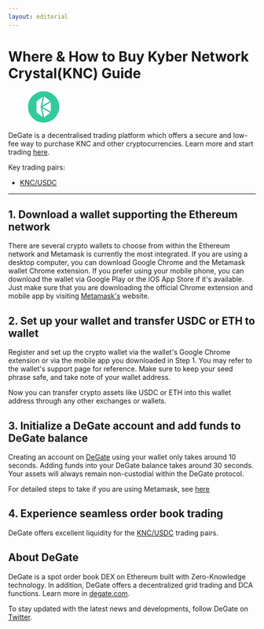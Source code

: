 ```yaml
---
layout: editorial
---
```


# Where & How to Buy Kyber Network Crystal(KNC) Guide

<figure><img src="../.gitbook/assets/knc_0xdefa4e8a7bcba345f687a2f1456f5edd9ce97202.png" alt="KNC" width="64" style="border-radius: 50%;"><figcaption></figcaption></figure>

DeGate is a decentralised trading platform which offers a secure and low-fee way to purchase KNC and other cryptocurrencies. Learn more and start trading [here](https://app.degate.com/trade/USDC/0xdefa4e8a7bcba345f687a2f1456f5edd9ce97202?utm_source=howtobuy).&#x20;

Key trading pairs:

* [KNC/USDC](https://app.degate.com/trade/USDC/0xdefa4e8a7bcba345f687a2f1456f5edd9ce97202?utm_source=howtobuy)

***

## 1. Download a wallet supporting the Ethereum network

There are several crypto wallets to choose from within the Ethereum network and Metamask is currently the most integrated. If you are using a desktop computer, you can download Google Chrome and the Metamask wallet Chrome extension. If you prefer using your mobile phone, you can download the wallet via Google Play or the iOS App Store if it's available. Just make sure that you are downloading the official Chrome extension and mobile app by visiting [Metamask's](https://metamask.io/) website.

## 2. Set up your wallet and transfer USDC or ETH to wallet

Register and set up the crypto wallet via the wallet's Google Chrome extension or via the mobile app you downloaded in Step 1. You may refer to the wallet's support page for reference. Make sure to keep your seed phrase safe, and take note of your wallet address.&#x20;

Now you can transfer crypto assets like USDC or ETH into this wallet address through any other exchanges or wallets.

## 3. Initialize a DeGate account and add funds to DeGate balance

Creating an account on [DeGate](https://app.degate.com/?utm_source=KNC_howtobuy) using your wallet only takes around 10 seconds. Adding funds into your DeGate balance takes around 30 seconds. Your assets will always remain non-custodial within the DeGate protocol.

For detailed steps to take if you are using Metamask, see [here](https://docs.degate.com/v/product_en/main-features/wallet-connectivity/metamask)

## 4. Experience seamless order book trading

DeGate offers excellent liquidity for the [KNC/USDC](https://app.degate.com/trade/USDC/0xdefa4e8a7bcba345f687a2f1456f5edd9ce97202?utm_source=howtobuy) trading pairs.&#x20;

## About DeGate

DeGate is a spot order book DEX on Ethereum built with Zero-Knowledge technology. In addition, DeGate offers a decentralized grid trading and DCA functions. Learn more in [degate.com](https://degate.com/?utm_source=KNC_howtobuy).

To stay updated with the latest news and developments, follow DeGate on [Twitter](https://twitter.com/degatedex).
